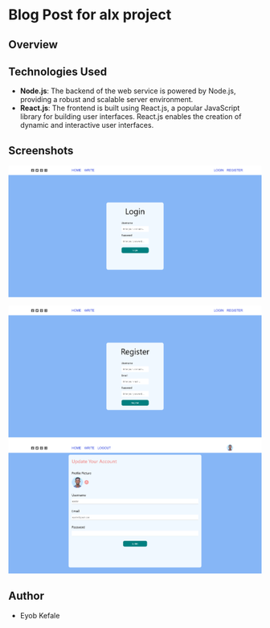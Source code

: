 # Blog Post for alx project

## Overview



## Technologies Used

- **Node.js**: The backend of the web service is powered by Node.js, providing a robust and scalable server environment.
- **React.js**: The frontend is built using React.js, a popular JavaScript library for building user interfaces. React.js enables the creation of dynamic and interactive user interfaces.

## Screenshots


![Alt Text](./api//images/ScreenShots/LogIn.png)


![Alt Text](./api//images/ScreenShots/Register.png)
![Alt Text](./api//images/ScreenShots/update.png)

## Author
- Eyob Kefale

